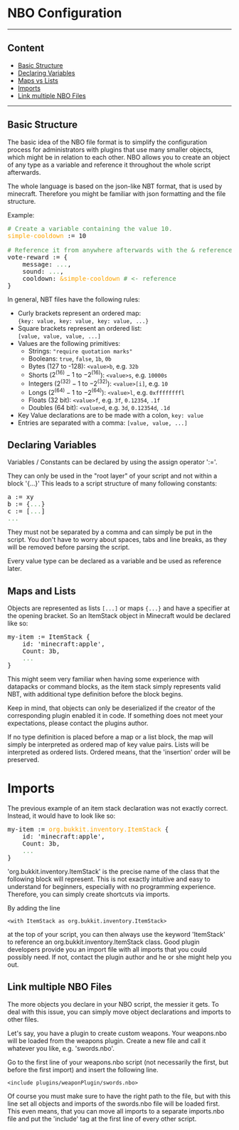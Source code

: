 # NBO Configuration

---

## Content

- [Basic Structure](#Basic_Structure)
- [Declaring Variables](#Declaring_Variables)
- [Maps vs Lists](#Maps_and_Lists)
- [Imports](#Imports)
- [Link multiple NBO Files](#Link_multiple_NBO_Files)
---

## Basic Structure

The basic idea of the NBO file format is to simplify the configuration process for administrators with plugins that use
many smaller objects, which might be in relation to each other. NBO allows you to create an object of any type as a
variable and reference it throughout the whole script afterwards.

The whole language is based on the json-like NBT format, that is used by minecraft. Therefore you might be familiar with
json formatting and the file structure.

Example:

<pre>
<span style="color:#529755"># Create a variable containing the value 10.</span>
<span style="color:orange">simple-cooldown</span> := 10

<span style="color:#529755"># Reference it from anywhere afterwards with the & reference symbol</span>
vote-reward := {
    message: <span style="color:#529755">...</span>,
    sound: <span style="color:#529755">...</span>,
    cooldown: <span style="color:orange">&simple-cooldown</span> <span style="color:#529755"># <- reference</span>
}
</pre>

In general, NBT files have the following rules:

- Curly brackets represent an ordered map:<br>`{key: value, key: value, key: value, ...}`
- Square brackets represent an ordered list:<br>`[value, value, value, ...]`
- Values are the following primitives:
    - Strings: `"require quotation marks"`
    - Booleans: `true`, `false`, `1b`, `0b`
    - Bytes (127 to -128): `<value>b`, e.g. `32b`
    - Shorts ($2^(16)-1$ to $-2^(16)$): `<value>s`, e.g. `10000s`
    - Integers ($2^(32)-1$ to $-2^(32)$): `<value>[i]`, e.g. `10`
    - Longs ($2^(64)-1$ to $-2^(64)$): `<value>l`, e.g. `0xffffffffl`
    - Floats (32 bit): `<value>f`, e.g. `3f`, `0.12354`, `.1f`
    - Doubles (64 bit): `<value>d`, e.g. `3d`, `0.12354d`, `.1d`
- Key Value declarations are to be made with a colon, `key: value`
- Entries are separated with a comma: `[value, value, ...]`

## Declaring Variables

Variables / Constants can be declared by using the assign operator ':='.

They can only be used in the "root layer" of your script and not within a block '{...}' This leads to a script structure
of many following constants:

<pre>
a := xy
b := {<span style="color:#529755">...</span>}
c := [<span style="color:#529755">...</span>]
<span style="color:#529755">...</span>
</pre>

They must not be separated by a comma and can simply be put in the script. You don't have to worry about spaces, tabs
and line breaks, as they will be removed before parsing the script.

Every value type can be declared as a variable and be used as reference later.

## Maps and Lists

Objects are represented as lists `[...]` or maps `{...}` and have a specifier at the opening bracket. So an ItemStack
object in Minecraft would be declared like so:

<pre>
my-item := ItemStack {
    id: 'minecraft:apple',
    Count: 3b,
    <span style="color:#529755">...</span>
}
</pre>

This might seem very familiar when having some experience with datapacks or command blocks, as the item stack simply
represents valid NBT, with additional type definition before the block begins.

Keep in mind, that objects can only be deserialized if the creator of the corresponding plugin enabled it in code. If
something does not meet your expectations, please contact the plugins author.

If no type definition is placed before a map or a list block, the map will simply be interpreted as ordered map of key
value pairs. Lists will be interpreted as ordered lists. Ordered means, that the 'insertion' order will be preserved.

# Imports

The previous example of an item stack declaration was not exactly correct. Instead, it would have to look like so:
<pre>
my-item := <span style="color:orange">org.bukkit.inventory.ItemStack</span> {
    id: 'minecraft:apple',
    Count: 3b,
    <span style="color:#529755">...</span>
}
</pre>

'org.bukkit.inventory.ItemStack' is the precise name of the class that the following block will represent. This is not
exactly intuitive and easy to understand for beginners, especially with no programming experience. Therefore, you can
simply create shortcuts via imports.

By adding the line

```
<with ItemStack as org.bukkit.inventory.ItemStack>
```

at the top of your script, you can then always use the keyword
'ItemStack' to reference an org.bukkit.inventory.ItemStack class.
Good plugin developers provide you an import file with all imports that you could possibly need.
If not, contact the plugin author and he or she might help you out.

## Link multiple NBO Files

The more objects you declare in your NBO script, the messier it gets. To deal with this issue,
you can simply move object declarations and imports to other files.

Let's say, you have a plugin to create custom weapons. Your weapons.nbo will be loaded from the weapons plugin.
Create a new file and call it whatever you like, e.g. 'swords.nbo'.

Go to the first line of your weapons.nbo script (not necessarily the first, but before the first import)
and insert the following line.
```
<include plugins/weaponPlugin/swords.nbo>
```
Of course you must make sure to have the right path to the file, but with this line set all objects and imports
of the swords.nbo file will be loaded first. This even means, that you can move all imports to a separate
imports.nbo file and put the 'include' tag at the first line of every other script.
